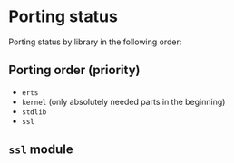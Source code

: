 # Porting status

Porting status by library in the following order:

## Porting order (priority)
- `erts`
- `kernel` (only absolutely needed parts in the beginning)
- `stdlib`
- `ssl`

## `ssl` module
